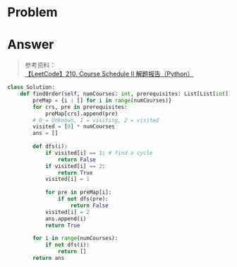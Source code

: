 # Problem

# Answer
> 参考资料：<br>
>[【LeetCode】210. Course Schedule II 解题报告（Python）](https://blog.csdn.net/fuxuemingzhu/article/details/83302328)
```python
class Solution:
    def findOrder(self, numCourses: int, prerequisites: List[List[int]]) -> List[int]:
        preMap = {i : [] for i in range(numCourses)}
        for crs, pre in prerequisites:
            preMap[crs].append(pre)
        # 0 = Unknown, 1 = visiting, 2 = visited
        visited = [0] * numCourses
        ans = []
        
        def dfs(i):
            if visited[i] == 1: # find a cycle
                return False
            if visited[i] == 2:
                return True
            visited[i] = 1
            
            for pre in preMap[i]:
                if not dfs(pre):
                    return False
            visited[i] = 2
            ans.append(i)
            return True
        
        for i in range(numCourses):
            if not dfs(i):
                return []
        return ans

```
